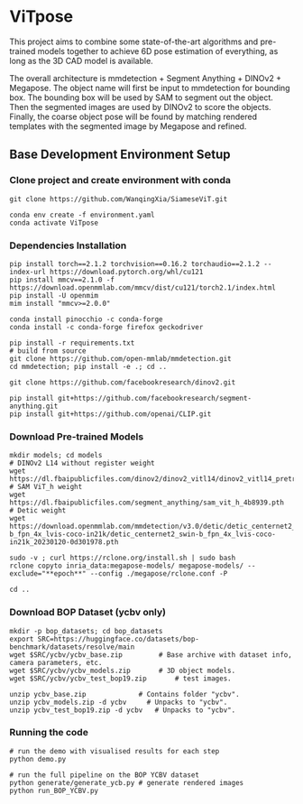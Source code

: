 # ViTpose
 
This project aims to combine some state-of-the-art algorithms and pre-trained models together to achieve 6D pose estimation of everything, as long as the 3D CAD model is available.

The overall architecture is mmdetection + Segment Anything + DINOv2 + Megapose. The object name will first be input to mmdetection for bounding box. The bounding box will be used by SAM to segment out the object. Then the segmented images are used by DINOv2 to score the objects. Finally, the coarse object pose will be found by matching rendered templates with the segmented image by Megapose and refined.

## Base Development Environment Setup

### Clone project and create environment with conda
```shell
git clone https://github.com/WanqingXia/SiameseViT.git

conda env create -f environment.yaml
conda activate ViTpose
```

### Dependencies Installation

```shell
pip install torch==2.1.2 torchvision==0.16.2 torchaudio==2.1.2 --index-url https://download.pytorch.org/whl/cu121
pip install mmcv==2.1.0 -f https://download.openmmlab.com/mmcv/dist/cu121/torch2.1/index.html
pip install -U openmim
mim install "mmcv>=2.0.0"

conda install pinocchio -c conda-forge
conda install -c conda-forge firefox geckodriver

pip install -r requirements.txt
# build from source
git clone https://github.com/open-mmlab/mmdetection.git
cd mmdetection; pip install -e .; cd ..

git clone https://github.com/facebookresearch/dinov2.git

pip install git+https://github.com/facebookresearch/segment-anything.git
pip install git+https://github.com/openai/CLIP.git
```

### Download Pre-trained Models

```shell
mkdir models; cd models
# DINOv2 L14 without register weight
wget https://dl.fbaipublicfiles.com/dinov2/dinov2_vitl14/dinov2_vitl14_pretrain.pth
# SAM ViT_h weight
wget https://dl.fbaipublicfiles.com/segment_anything/sam_vit_h_4b8939.pth
# Detic weight
wget https://download.openmmlab.com/mmdetection/v3.0/detic/detic_centernet2_swin-b_fpn_4x_lvis-coco-in21k/detic_centernet2_swin-b_fpn_4x_lvis-coco-in21k_20230120-0d301978.pth

sudo -v ; curl https://rclone.org/install.sh | sudo bash
rclone copyto inria_data:megapose-models/ megapose-models/ --exclude="**epoch**" --config ./megapose/rclone.conf -P

cd ..
```

### Download BOP Dataset (ycbv only)

```shell
mkdir -p bop_datasets; cd bop_datasets
export SRC=https://huggingface.co/datasets/bop-benchmark/datasets/resolve/main
wget $SRC/ycbv/ycbv_base.zip         # Base archive with dataset info, camera parameters, etc.
wget $SRC/ycbv/ycbv_models.zip       # 3D object models.
wget $SRC/ycbv/ycbv_test_bop19.zip       # test images.

unzip ycbv_base.zip             # Contains folder "ycbv".
unzip ycbv_models.zip -d ycbv     # Unpacks to "ycbv".
unzip ycbv_test_bop19.zip -d ycbv   # Unpacks to "ycbv".
```

### Running the code

```shell
# run the demo with visualised results for each step
python demo.py

# run the full pipeline on the BOP YCBV dataset
python generate/generate_ycb.py # generate rendered images
python run_BOP_YCBV.py
```